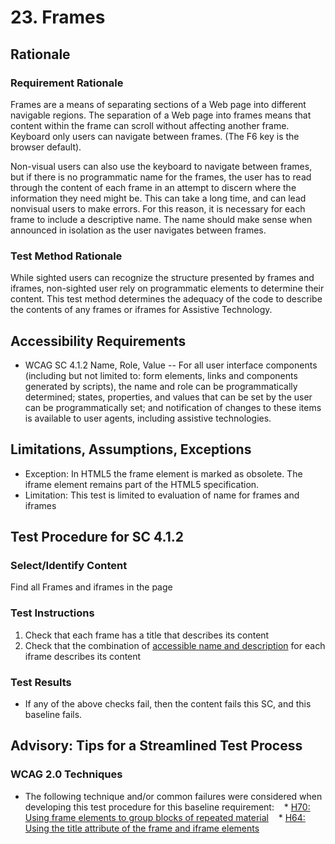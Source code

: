 # 23. Frames
## Rationale
### Requirement Rationale
Frames are a means of separating sections of a Web page into different navigable regions. The separation of a Web page into frames means that content within the frame can scroll without affecting another frame. Keyboard only users can navigate between frames. (The F6 key is the browser default).

Non-visual users can also use the keyboard to navigate between frames, but if there is no programmatic name for the frames, the user has to read through the content of each frame in an attempt to discern where the information they need might be. This can take a long time, and can lead nonvisual users to make errors. For this reason, it is necessary for each frame to include a descriptive name. The name should make sense when announced in isolation as the user navigates between frames.

### Test Method Rationale
While sighted users can recognize the structure presented by frames and iframes, non-sighted user rely on programmatic elements to determine their content. This test method determines the adequacy of the code to describe the contents of any frames or iframes for Assistive Technology.

## Accessibility Requirements
* WCAG SC 4.1.2 Name, Role, Value -- For all user interface components (including but not limited to: form elements, links and components generated by scripts), the name and role can be programmatically determined; states, properties, and values that can be set by the user can be programmatically set; and notification of changes to these items is available to user agents, including assistive technologies.

## Limitations, Assumptions, Exceptions
* Exception: In HTML5 the frame element is marked as obsolete. The iframe element remains part of the HTML5 specification.
* Limitation: This test is limited to evaluation of name for frames and iframes

## Test Procedure for SC 4.1.2
### Select/Identify Content
Find all Frames and iframes in the page

### Test Instructions
1. Check that each frame has a title that describes its content 
1. Check that the combination of [accessible name and description](https://www.w3.org/TR/html-aam-1.0/#iframe-element) for each iframe describes its content

### Test Results
* If any of the above checks fail, then the content fails this SC, and this baseline fails.

## Advisory: Tips for a Streamlined Test Process

### WCAG 2.0 Techniques
* The following technique and/or common failures were considered when developing this test procedure for this baseline requirement:
    * [H70: Using frame elements to group blocks of repeated material](http://www.w3.org/TR/WCAG20-TECHS/H70.html)
    * [H64: Using the title attribute of the frame and iframe elements](http://www.w3.org/TR/WCAG20-TECHS/H64.html)
